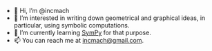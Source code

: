 - 👋 Hi, I’m @incmach
- 👀 I’m interested in writing down geometrical and graphical ideas, in particular, using symbolic computations.
- 🌱 I’m currently learning [SymPy](https://github.com/sympy/sympy) for that purpose.
- 📫 You can reach me at incmach@gmail.com.
